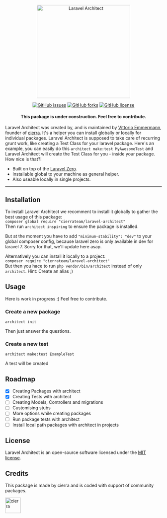 <p align="center">
    <img title="Laravel Architect" height="300" src="https://user-images.githubusercontent.com/24706440/76251424-3cc58880-6247-11ea-8f46-944896470c6b.png" />
</p>

<p align="center">
  <a href="https://github.com/cierrateam/laravel-architect/issues"><img alt="GitHub issues" src="https://img.shields.io/github/issues/cierrateam/laravel-architect"></a>
  <a href="https://github.com/cierrateam/laravel-architect/network"><img alt="GitHub forks" src="https://img.shields.io/github/forks/cierrateam/laravel-architect"></a>
  <a href="https://github.com/cierrateam/laravel-architect"><img alt="GitHub license" src="https://img.shields.io/github/license/cierrateam/laravel-architect"></a>
</p>

<h4> <center>This package is under construction. Feel free to contribute. </center></h4>

Laravel Architect was created by, and is maintained by [Vittorio Emmermann](https://github.com/vittorioe), founder of [cierra](https://cierra.de/). It's a helper you can install globally or locally for individual packages. Laravel Architect is supposed to take care of recurring grunt work, like creating a Test Class for your laravel package. Here's an example, you can easily do this `architect make:test MyAwesomeTest` and Laravel Architect will create the Test Class for you - inside your package. How nice is that?!

- Built on top of the [Laravel Zero](https://laravel-zero.com/).
- Installable global to your machine as general helper.
- Also useable locally in single projects.

------

## Installation

To install Laravel Architect we recomment to install it globally to gather the best usage of this package:<br />
`composer global require "cierrateam/laravel-architect"`<br/>
Then run `architect inspiring` to ensure the package is installed.

But at the moment you have to add `"minimum-stability": "dev"` to your global composer config, because laravel zero is only available in dev for laravel 7. Sorry for that, we'll update here asap.

Alternatively you can install it locally to a project:<br/>
`composer require "cierrateam/laravel-architect"`<br/>
But then you hace to run `php vendor/bin/architect` instead of only `architect`. Hint: Create an alias ;)

## Usage

Here is work in progress :) Feel free to contribute.

### Create a new package
``` 
architect init
``` 
Then just answer the questions.

### Create a new test
``` 
architect make:test ExampleTest
```
A test will be created

## Roadmap
- [x] Creating Packages with architect
- [x] Creating Tests with architect
- [ ] Creating Models, Controllers and migrations
- [ ] Customising stubs
- [ ] More options while creating packages
- [ ] Run package tests with architect
- [ ] Install local path packages with architect in projects

## License

Laravel Architect is an open-source software licensed under the [MIT license](https://github.com/laravel-architect/laravel-architect/blob/stable/LICENSE.md).

## Credits
This package is made by cierra and is coded with support of community packages.

<a href="https://cierra.de">
    <img title="cierra" height="50" src="https://assets.website-files.com/5d481a8da904cda6ec05cf74/5d481a8da904cdba4d05cfad_cierra-logo.png" />
</a>
